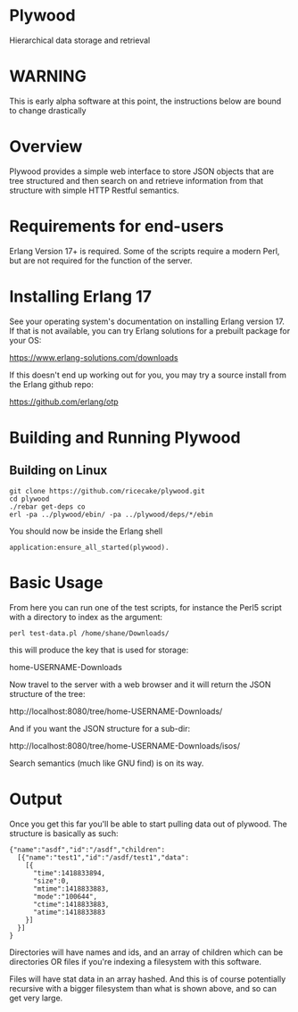 Plywood
=======

Hierarchical data storage and retrieval

WARNING
=======

This is early alpha software at this point, the
instructions below are bound to change drastically

Overview
========

Plywood provides a simple web interface to store JSON
objects that are tree structured and then search on
and retrieve information from that structure with
simple HTTP Restful semantics.

Requirements for end-users
==========================

Erlang Version 17+ is required.
Some of the scripts require a modern Perl, but are
not required for the function of the server.

Installing Erlang 17
====================

See your operating system's documentation on installing
Erlang version 17. If that is not available, you can try
Erlang solutions for a prebuilt package for your OS:

  https://www.erlang-solutions.com/downloads

If this doesn't end up working out for you, you may try
a source install from the Erlang github repo:

  https://github.com/erlang/otp

Building and Running Plywood
============================

Building on Linux
-----------------

```
git clone https://github.com/ricecake/plywood.git
cd plywood
./rebar get-deps co
erl -pa ../plywood/ebin/ -pa ../plywood/deps/*/ebin
```

You should now be inside the Erlang shell

```
application:ensure_all_started(plywood).
```

Basic Usage
===========

From here you can run one of the test scripts, for
instance the Perl5 script with a directory to
index as the argument:

```
perl test-data.pl /home/shane/Downloads/
```

this will produce the key that is used for storage:

  home-USERNAME-Downloads

Now travel to the server with a web browser and it
will return the JSON structure of the tree:

  http://localhost:8080/tree/home-USERNAME-Downloads/

And if you want the JSON structure for a sub-dir:

  http://localhost:8080/tree/home-USERNAME-Downloads/isos/

Search semantics (much like GNU find) is on its way.

Output
======

Once you get this far you'll be able to start pulling
data out of plywood. The structure is basically as such:

```
{"name":"asdf","id":"/asdf","children":
  [{"name":"test1","id":"/asdf/test1","data":
    [{
      "time":1418833894,
      "size":0,
      "mtime":1418833883,
      "mode":"100644",
      "ctime":1418833883,
      "atime":1418833883
    }]
  }]
}
```

Directories will have names and ids, and an array of children
which can be directories OR files if you're indexing a filesystem
with this software.

Files will have stat data in an array hashed. And this is of course
potentially recursive with a bigger filesystem than what is shown above,
and so can get very large.
